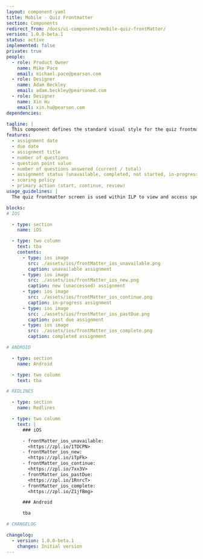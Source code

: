 ```yaml
---
layout: component-yaml
title: Mobile - Quiz Frontmatter
section: Components
redirect_from: /docs/ui-components/mobile-quiz-frontMatter/
version: 1.0.0-beta.1
status: active
implemented: false
private: true
people:
  - role: Product Owner
    name: Mike Pace
    email: michael.pace@pearson.com
  - role: Designer
    name: Adam Beckley
    email: adam.beckley@pearsoned.com
  - role: Designer
    name: Xin Hu
    email: xin.hu@pearson.com
dependencies:

tagline: |
  This component defines the standard visual style for the quiz frontmatter screen.
features:
  - assignment date
  - due date
  - assignment title
  - number of questions
  - question point value
  - number of questions answered (current / total)
  - assignment status (unavailable, completed, not started, in-progress, overdue)
  - scoring policy
  - primary action (start, continue, review)
usage_guidelines: |
  The quiz frontmatter screen is used within ILP to view and access specific quizzes for a particular course.

blocks:
# IOS

  - type: section
    name: iOS

  - type: two column
    text: tba
    contents:
      - type: ios image
        src: ./assets/ios/frontMatter_ios_unavailable.png
        caption: unavailable assignment
      - type: ios image
        src: ./assets/ios/frontMatter_ios_new.png
        caption: new (unaccessed) assignment
      - type: ios image
        src: ./assets/ios/frontMatter_ios_continue.png
        caption: in-progress assignment
      - type: ios image
        src: ./assets/ios/frontMatter_ios_pastDue.png
        caption: past due assignment
      - type: ios image
        src: ./assets/ios/frontMatter_ios_complete.png
        caption: completed assignment

# ANDROID

  - type: section
    name: Android

  - type: two column
    text: tba

# REDLINES

  - type: section
    name: Redlines

  - type: two column
    text: |
      ### iOS

      - frontMatter_ios_unavailable:
        <https://zpl.io/1TDCPN>
      - frontMatter_ios_new:
        <https://zpl.io/iTpFk>
      - frontMatter_ios_continue:
        <https://zpl.io/7xx3V>
      - frontMatter_ios_pastDue:
        <https://zpl.io/1RnrcT>
      - frontMatter_ios_complete:
        <https://zpl.io/Z1jfBmg>

      ### Android

      tba

# CHANGELOG  

changelog:
  - version: 1.0.0-beta.1
    changes: Initial version
---
```

